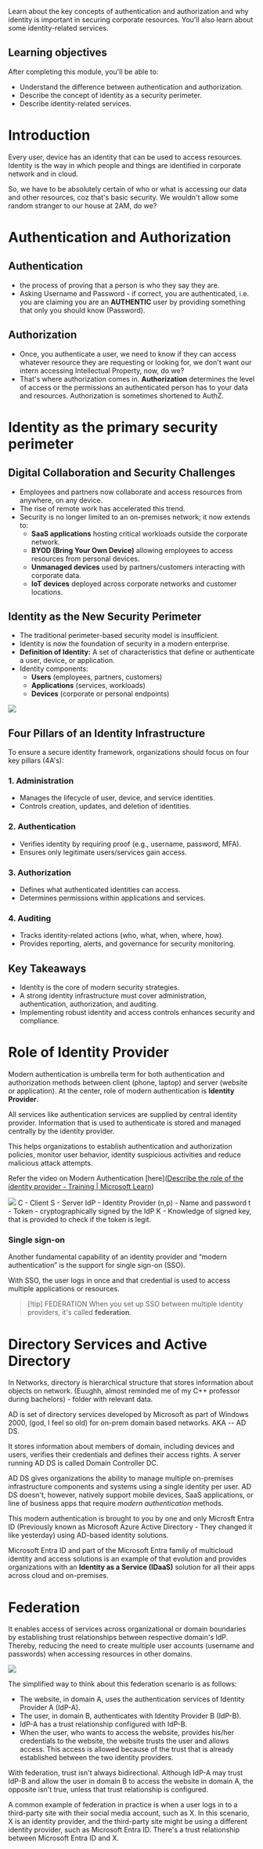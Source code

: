 
Learn about the key concepts of authentication and authorization and why identity is important in securing corporate resources. You'll also learn about some identity-related services.

## Learning objectives

After completing this module, you'll be able to:

- Understand the difference between authentication and authorization.
- Describe the concept of identity as a security perimeter.
- Describe identity-related services.

# Introduction

Every user, device has an identity that can be used to access resources. Identity is the way in which people and things are identified in corporate network and in cloud. 

So, we have to be absolutely certain of who or what is accessing our data and other resources, coz that's basic security. We wouldn't allow some random stranger to our house at 2AM, do we?

# Authentication and Authorization
## Authentication

- the process of proving that a person is who they say they are.
- Asking Username and Password - if correct, you are authenticated, i.e. you are claiming you are an **AUTHENTIC** user by providing something that only you should know (Password).
## Authorization

- Once, you authenticate a user, we need to know if they can access whatever resource they are requesting or looking for, we don't want our intern accessing Intellectual Property, now, do we?
- That's where authorization comes in. **Authorization** determines the level of access or the permissions an authenticated person has to your data and resources. Authorization is sometimes shortened to AuthZ.

# Identity as the primary security perimeter

## **Digital Collaboration and Security Challenges**  
- Employees and partners now collaborate and access resources from anywhere, on any device.  
- The rise of remote work has accelerated this trend.  
- Security is no longer limited to an on-premises network; it now extends to:  
  - **SaaS applications** hosting critical workloads outside the corporate network.  
  - **BYOD (Bring Your Own Device)** allowing employees to access resources from personal devices.  
  - **Unmanaged devices** used by partners/customers interacting with corporate data.  
  - **IoT devices** deployed across corporate networks and customer locations.  

## **Identity as the New Security Perimeter**  
- The traditional perimeter-based security model is insufficient.  
- Identity is now the foundation of security in a modern enterprise.  
- **Definition of Identity:** A set of characteristics that define or authenticate a user, device, or application.  
- Identity components:  
  - **Users** (employees, partners, customers)  
  - **Applications** (services, workloads)  
  - **Devices** (corporate or personal endpoints)  

![](../../Pasted%20image%2020250210210557.png)
## **Four Pillars of an Identity Infrastructure**  
To ensure a secure identity framework, organizations should focus on four key pillars (4A's):  

### **1. Administration**  
- Manages the lifecycle of user, device, and service identities.  
- Controls creation, updates, and deletion of identities.  

### **2. Authentication**  
- Verifies identity by requiring proof (e.g., username, password, MFA).  
- Ensures only legitimate users/services gain access.  

### **3. Authorization**  
- Defines what authenticated identities can access.  
- Determines permissions within applications and services.  

### **4. Auditing**  
- Tracks identity-related actions (who, what, when, where, how).  
- Provides reporting, alerts, and governance for security monitoring.  

## **Key Takeaways**  
- Identity is the core of modern security strategies.  
- A strong identity infrastructure must cover administration, authentication, authorization, and auditing.  
- Implementing robust identity and access controls enhances security and compliance.  

# Role of Identity Provider

Modern authentication is umbrella term for both authentication and authorization methods between client (phone, laptop) and server (website or application). At the center, role of modern authentication is **Identity Provider**.

All services like authentication services are supplied by central identity provider. Information that is used to authenticate is  stored and managed centrally by the identity provider. 

This helps organizations to establish authentication and authorization policies, monitor user behavior, identity suspicious activities and reduce malicious attack attempts.

Refer the video on Modern Authentication [here]([Describe the role of the identity provider - Training | Microsoft Learn](https://learn.microsoft.com/en-us/training/modules/describe-identity-principles-concepts/4-describe-role-identity-provider))

![](../../Pasted%20image%2020250210215223.png)
C - Client
S - Server
IdP - Identity Provider
(n,p) - Name and password
t - Token - cryptographically signed by the IdP
K - Knowledge of signed key, that is provided to check if the token is legit.

### Single sign-on

Another fundamental capability of an identity provider and “modern authentication” is the support for single sign-on (SSO). 

With SSO, the user logs in once and that credential is used to access multiple applications or resources. 

>[!tip] FEDERATION
>When you set up SSO between multiple identity providers, it's called **federation**.


# Directory Services and Active Directory

In Networks, directory is hierarchical structure that stores information about objects on network. (Euughh, almost reminded me of my C++ professor during bachelors) - folder with relevant data.

AD is set of directory services developed by Microsoft as part of Windows 2000, (god, I feel so old) for on-prem domain based networks. AKA -- AD DS.

It stores information about members of domain, including devices and users, verifies their credentials and defines their access rights. A server running AD DS is called Domain Controller DC.

AD DS gives organizations the ability to manage multiple on-premises infrastructure components and systems using a single identity per user. AD DS doesn't, however, natively support mobile devices, SaaS applications, or line of business apps that require _modern authentication_ methods.

This modern authentication is brought to you by one and only Microsft Entra ID (Previously known as Microsoft Azure Active Directory - They changed it like yesterday) using AD-based identity solutions.

Microsoft Entra ID and part of the Microsoft Entra family of multicloud identity and access solutions is an example of that evolution and provides organizations with an **Identity as a Service (IDaaS)** solution for all their apps across cloud and on-premises.

# Federation

It enables access of services across organizational or domain boundaries by establishing trust relationships between respective domain's IdP. Thereby, reducing the need to create multiple user accounts (username and passwords) when accessing resources in other domains.

![](../../Pasted%20image%2020250211182621.png)

The simplified way to think about this federation scenario is as follows:

- The website, in domain A, uses the authentication services of Identity Provider A (IdP-A).
- The user, in domain B, authenticates with Identity Provider B (IdP-B).
- IdP-A has a trust relationship configured with IdP-B.
- When the user, who wants to access the website, provides his/her credentials to the website, the website trusts the user and allows access. This access is allowed because of the trust that is already established between the two identity providers.

With federation, trust isn't always bidirectional. Although IdP-A may trust IdP-B and allow the user in domain B to access the website in domain A, the opposite isn't true, unless that trust relationship is configured.

A common example of federation in practice is when a user logs in to a third-party site with their social media account, such as X. In this scenario, X is an identity provider, and the third-party site might be using a different identity provider, such as Microsoft Entra ID. There's a trust relationship between Microsoft Entra ID and X.